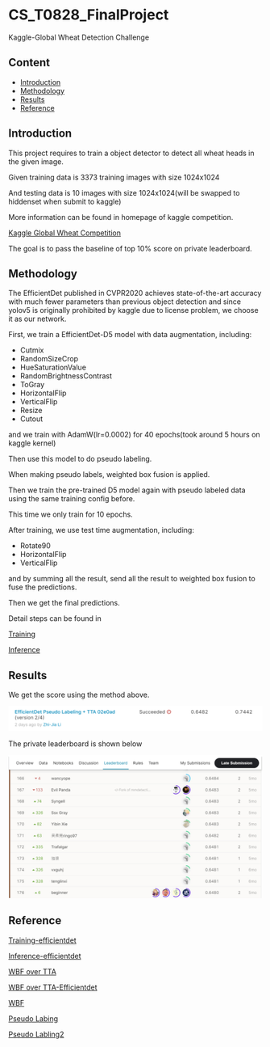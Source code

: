 # CS_T0828_FinalProject
Kaggle-Global Wheat Detection Challenge

## Content

- [Introduction](#introduction)
- [Methodology](#methodology)
- [Results](#results)
- [Reference](#reference)

## Introduction
This project requires to train a object detector to detect all wheat heads in the given image.

Given training data is 3373 training images with size 1024x1024

And testing data is 10 images with size 1024x1024(will be swapped to hiddenset when submit to kaggle)

More information can be found in homepage of kaggle competition.

[Kaggle Global Wheat Competition](https://www.kaggle.com/c/global-wheat-detection/overview)

The goal is to pass the baseline of top 10% score on private leaderboard.

## Methodology

The EfficientDet published in CVPR2020 achieves state-of-the-art accuracy with much fewer parameters than previous object detection and since yolov5 is originally prohibited by kaggle due to license problem, we choose it as our network.

First, we train a EfficientDet-D5 model with data augmentation, including:

* Cutmix
* RandomSizeCrop
* HueSaturationValue
* RandomBrightnessContrast
* ToGray
* HorizontalFlip
* VerticalFlip
* Resize
* Cutout

and we train with AdamW(lr=0.0002) for 40 epochs(took around 5 hours on kaggle kernel)

Then use this model to do pseudo labeling.

When making pseudo labels, weighted box fusion is applied.

Then we train the pre-trained D5 model again with pseudo labeled data using the same training config before.

This time we only train for 10 epochs.

After training, we use test time augmentation, including:
* Rotate90
* HorizontalFlip
* VerticalFlip

and by summing all the result, send all the result to weighted box fusion to fuse the predictions.

Then we get the final predictions.

Detail steps can be found in

[Training](https://github.com/PinJui/CS_T0828_FinalProject/blob/main/Training_efficientdet_d5.ipynb)

[Inference](https://github.com/PinJui/CS_T0828_FinalProject/blob/main/efficientdet-pseudo-labeling-tta-wbf.ipynb)

## Results

We get the score using the method above.

![scoreimg](https://github.com/PinJui/CS_T0828_FinalProject/blob/main/src/result.png)

The private leaderboard is shown below

![lbimg](https://github.com/PinJui/CS_T0828_FinalProject/blob/main/src/1609237159294.jpg)

## Reference

[Training-efficientdet](https://www.kaggle.com/shonenkov/training-efficientdet)

[Inference-efficientdet](https://www.kaggle.com/shonenkov/inference-efficientdet)

[WBF over TTA](https://www.kaggle.com/whurobin/wbf-over-tta-single-model-fasterrcnn-resnest)

[WBF over TTA-Efficientdet](https://www.kaggle.com/shonenkov/wbf-over-tta-single-model-efficientdet)

[WBF](https://github.com/ZFTurbo/Weighted-Boxes-Fusion)

[Pseudo Labing](https://www.kaggle.com/kaushal2896/efficientdet-pseudo-labeling-wbf-tta)

[Pseudo Labling2](https://www.kaggle.com/alexanderliao/effdet-d6-pl-s-bn-r-bb-a3-usa-eval-94-13-db?scriptVersionId=40133294)
